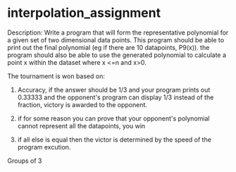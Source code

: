 # interpolation_assignment

Description: Write a program that will form the representative polynomial for a given set of two dimensional data points. This program should be able to print out the final polynomial (eg if there are 10 datapoints, P9(x)). the program should also be able to use the generated polynomial to calculate a point x within the dataset where x <=n and x>0.

The tournament is won based on: 

1) Accuracy, if the answer should be 1/3 and your program prints out 0.33333 and the opponent's program can display 1/3 instead of the fraction, victory is awarded to the opponent.

2) if for some reason you can prove that your opponent's polynomial cannot represent all the datapoints, you win

3) if all else is equal then the victor is determined by the speed of the program excution.

Groups of 3
